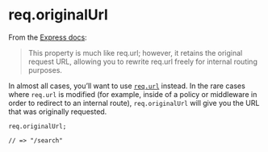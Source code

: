 # req.originalUrl

From the [Express docs](https://expressjs.com/en/4x/api.html#req.originalUrl):

> This property is much like req.url; however, it retains the original request URL, allowing you to rewrite req.url freely for internal routing purposes.

In almost all cases, you&rsquo;ll want to use [`req.url`](http://sailsjs.com/documentation/reference/request-req/req-url) instead.  In the rare cases where `req.url` is modified (for example, inside of a policy or middleware in order to redirect to an internal route), `req.originalUrl` will give you the URL that was originally requested.

```usage
req.originalUrl;

// => "/search"
```

<docmeta name="displayName" value="req.originalUrl">
<docmeta name="pageType" value="property">

